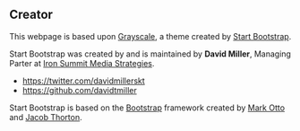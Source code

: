 ## Creator

This webpage is based upon [Grayscale](http://startbootstrap.com/template-overviews/grayscale/), a theme created by 
[Start Bootstrap](http://startbootstrap.com/).

Start Bootstrap was created by and is maintained by **David Miller**, Managing Parter at [Iron Summit Media Strategies](http://www.ironsummitmedia.com/).

* https://twitter.com/davidmillerskt
* https://github.com/davidtmiller

Start Bootstrap is based on the [Bootstrap](http://getbootstrap.com/) framework created by [Mark Otto](https://twitter.com/mdo) and [Jacob Thorton](https://twitter.com/fat).
